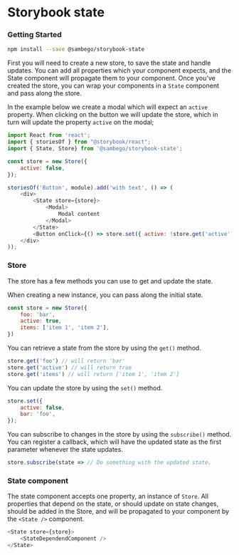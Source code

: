 # Storybook state

### Getting Started

```sh
npm install --save @sambego/storybook-state
```

First you will need to create a new store, to save the state and handle updates.
You can add all properties which your component expects, and the State component will propagate them to your component.
Once you've created the store, you can wrap your components in a `State` component and pass along the store.

In the example below we create a modal which will expect an `active` property.
When clicking on the button we will update the store, which in turn will update the property `active` on the modal;

```js
import React from 'react';
import { storiesOf } from "@storybook/react";
import { State, Store} from '@sambego/storybook-state';

const store = new Store({
    active: false,
});

storiesOf('Button', module).add('with text', () => (
    <div>
        <State store={store}>
            <Modal>
                Modal content
            </Modal>
        </State>
        <Button onClick={() => store.set({ active: !store.get('active') })} />
    </div>
));
```

### Store

The store has a few methods you can use to get and update the state.

When creating a new instance, you can pass along the initial state.
```js
const store = new Store({
    foo: 'bar',
    active: true,
    items: ['item 1', 'item 2'],
})
```

You can retrieve a state from the store by using the `get()` method.
```js
store.get('foo') // will return 'bar'
store.get('active') // will return true
store.get('items') // will return ['item 1', 'item 2']
```

You can update the store by using the `set()` method.
```js
store.set({
    active: false,
    bar: 'foo',
});
```

You can subscribe to changes in the store by using the `subscribe()` method.
You can register a callback, which will have the updated state as the first parameter whenever the state updates.
```js
store.subscribe(state => // Do something with the updated state.
```

### State component

The state component accepts one property, an instance of `Store`. All properties that depend on the state, or should update on state changes, should be added in the Store, and will be propagated to your component by the `<State />` component.
```js
<State store={store}>
    <StateDependendComponent />
</State>
```
